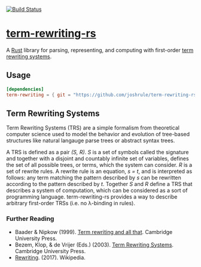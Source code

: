 [![Build
Status](https://travis-ci.org/joshrule/term-rewriting-rs.svg?branch=setup_travis_ci)](https://travis-ci.org/joshrule/term-rewriting-rs)

# [term-rewriting-rs][0]

A [Rust][1] library for parsing, representing, and computing with first-order [term rewriting systems][2].

## Usage

```toml
[dependencies]
term-rewriting = { git = "https://github.com/joshrule/term-rewriting-rs" }
```

## Term Rewriting Systems

Term Rewriting Systems (TRS) are a simple formalism from theoretical computer science used to model the behavior and evolution of tree-based structures like natural langauge parse trees or abstract syntax trees.

A TRS is defined as a pair _(S, R)_. _S_ is a set of symbols called the signature and together with a disjoint and countably infinite set of variables, defines the set of all possible trees, or terms, which the system can consider. _R_ is a set of rewrite rules. A rewrite rule is an equation, _s = t_, and is interpreted as follows: any term matching the pattern described by _s_ can be rewritten according to the pattern described by _t_. Together _S_ and _R_ define a TRS that describes a system of computation, which can be considered as a sort of programming language. term-rewriting-rs provides a way to describe arbitrary first-order TRSs (i.e. no λ-binding in rules).

### Further Reading

- Baader & Nipkow (1999). [Term rewriting and all that][ref.1]. Cambridge University Press.
- Bezem, Klop, & de Vrijer (Eds.) (2003). [Term Rewriting Systems][ref.2]. Cambridge University Press.
- [Rewriting][ref.3]. (2017). Wikipedia.

[0]: https://github.com/joshrule/term-rewriting-rs
     "term-rewriting-rs"
[1]: https://www.rust-lang.org
     "The Rust Programming Language"
[2]: https://en.wikipedia.org/wiki/Rewriting#Term_rewriting_systems
     "Wikipedia - Term Rewriting Systems"
[ref.1]: http://www.cambridge.org/us/academic/subjects/computer-science/programming-languages-and-applied-logic/term-rewriting-and-all
     "Term Rewriting and All That"
[ref.2]: http://www.cambridge.org/us/academic/subjects/computer-science/programming-languages-and-applied-logic/term-rewriting-systems
     "Term Rewriting Systems"
[ref.3]: https://en.wikipedia.org/wiki/Rewriting
     "Wikipedia - Rewriting"
